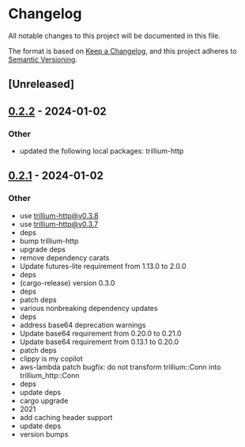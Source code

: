 # Changelog
All notable changes to this project will be documented in this file.

The format is based on [Keep a Changelog](https://keepachangelog.com/en/1.0.0/),
and this project adheres to [Semantic Versioning](https://semver.org/spec/v2.0.0.html).

## [Unreleased]

## [0.2.2](https://github.com/trillium-rs/trillium/compare/trillium-aws-lambda-v0.2.1...trillium-aws-lambda-v0.2.2) - 2024-01-02

### Other
- updated the following local packages: trillium-http

## [0.2.1](https://github.com/trillium-rs/trillium/compare/trillium-aws-lambda-v0.2.0...trillium-aws-lambda-v0.2.1) - 2024-01-02

### Other
- use trillium-http@v0.3.8
- use trillium-http@v0.3.7
- deps
- bump trillium-http
- upgrade deps
- remove dependency carats
- Update futures-lite requirement from 1.13.0 to 2.0.0
- deps
- (cargo-release) version 0.3.0
- deps
- patch deps
- various nonbreaking dependency updates
- deps
- address base64 deprecation warnings
- Update base64 requirement from 0.20.0 to 0.21.0
- Update base64 requirement from 0.13.1 to 0.20.0
- patch deps
- clippy is my copilot
- aws-lambda patch bugfix: do not transform trillium::Conn into trillium_http::Conn
- deps
- update deps
- cargo upgrade
- 2021
- add caching header support
- update deps
- version bumps
